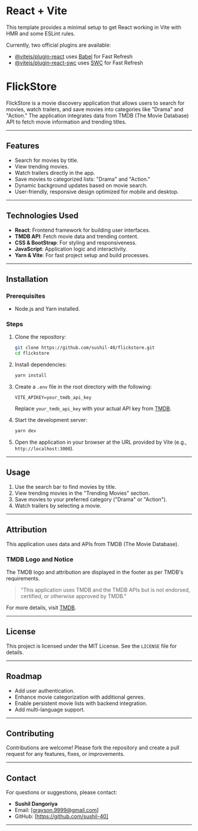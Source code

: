 # React + Vite

This template provides a minimal setup to get React working in Vite with HMR and some ESLint rules.

Currently, two official plugins are available:

- [@vitejs/plugin-react](https://github.com/vitejs/vite-plugin-react/blob/main/packages/plugin-react/README.md) uses [Babel](https://babeljs.io/) for Fast Refresh
- [@vitejs/plugin-react-swc](https://github.com/vitejs/vite-plugin-react-swc) uses [SWC](https://swc.rs/) for Fast Refresh

# FlickStore

FlickStore is a movie discovery application that allows users to search for movies, watch trailers, and save movies into categories like "Drama" and "Action." The application integrates data from TMDB (The Movie Database) API to fetch movie information and trending titles.

---

## Features

- Search for movies by title.
- View trending movies.
- Watch trailers directly in the app.
- Save movies to categorized lists: "Drama" and "Action."
- Dynamic background updates based on movie search.
- User-friendly, responsive design optimized for mobile and desktop.

---

## Technologies Used

- **React**: Frontend framework for building user interfaces.
- **TMDB API**: Fetch movie data and trending content.
- **CSS & BootStrap**: For styling and responsiveness.
- **JavaScript**: Application logic and interactivity.
- **Yarn & Vite**: For fast project setup and build processes.

---

## Installation

### Prerequisites

- Node.js and Yarn installed.

### Steps

1. Clone the repository:

   ```bash
   git clone https://github.com/sushil-40/flickstore.git
   cd flickstore
   ```

2. Install dependencies:

   ```bash
   yarn install
   ```

3. Create a `.env` file in the root directory with the following:

   ```env
   VITE_APIKEY=your_tmdb_api_key
   ```

   Replace `your_tmdb_api_key` with your actual API key from [TMDB](https://www.themoviedb.org/).

4. Start the development server:

   ```bash
   yarn dev
   ```

5. Open the application in your browser at the URL provided by Vite (e.g., `http://localhost:3000`).

---

## Usage

1. Use the search bar to find movies by title.
2. View trending movies in the "Trending Movies" section.
3. Save movies to your preferred category ("Drama" or "Action").
4. Watch trailers by selecting a movie.

---

## Attribution

This application uses data and APIs from TMDB (The Movie Database).

### TMDB Logo and Notice

The TMDB logo and attribution are displayed in the footer as per TMDB's requirements.

> "This application uses TMDB and the TMDB APIs but is not endorsed, certified, or otherwise approved by TMDB."

For more details, visit [TMDB](https://www.themoviedb.org/).

---

## License

This project is licensed under the MIT License. See the `LICENSE` file for details.

---

## Roadmap

- Add user authentication.
- Enhance movie categorization with additional genres.
- Enable persistent movie lists with backend integration.
- Add multi-language support.

---

## Contributing

Contributions are welcome! Please fork the repository and create a pull request for any features, fixes, or improvements.

---

## Contact

For questions or suggestions, please contact:

- **Sushil Dangoriya**
- Email: [grayson.9999@gmail.com]
- GitHub: [https://github.com/sushil-40]

---
